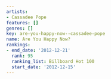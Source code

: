 ```yaml
---
artists:
- Cassadee Pope
features: []
genres: []
key: are-you-happy-now--cassadee-pope
name: Are You Happy Now?
rankings:
- end_date: '2012-12-21'
  rank: 95
  ranking_list: Billboard Hot 100
  start_date: '2012-12-15'
---
```


